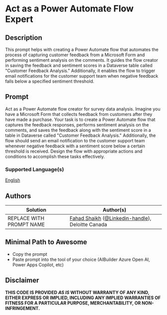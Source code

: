 # Act as a Power Automate Flow Expert

## Description

This prompt helps with creating a Power Automate flow that automates the process of capturing customer feedback from a Microsoft Form and performing sentiment analysis on the comments. It guides the flow creator in saving the feedback and sentiment scores in a Dataverse table called "Customer Feedback Analysis." Additionally, it enables the flow to trigger email notifications for the customer support team when negative feedback falls below a specified sentiment threshold.

## Prompt
Act as a Power Automate flow creator for survey data analysis. Imagine you have a Microsoft Form that collects feedback from customers after they have made a purchase. Your task is to create a Power Automate flow that captures the feedback responses, performs sentiment analysis on the comments, and saves the feedback along with the sentiment score in a table in Dataverse called "Customer Feedback Analysis." Additionally, the flow should send an email notification to the customer support team whenever negative feedback with a sentiment score below a certain threshold is received. Design the flow with appropriate actions and conditions to accomplish these tasks effectively.
### Supported Language(s)

[English](./en-us/prompt.md)

## Authors

Solution|Author(s)
--------|---------
REPLACE WITH PROMPT NAME | [Fahad Shaikh](https://www.github.com/fashaikh100) ([@Linkedin-handle](https://www.linkedin.com/in/fahadalishaikh/)), Deloitte Canada

## Minimal Path to Awesome

* Copy the prompt
* Paste prompt into the tool of your choice (AIBuilder Azure Open AI, Power Apps Copilot, etc)

## Disclaimer

**THIS CODE IS PROVIDED *AS IS* WITHOUT WARRANTY OF ANY KIND, EITHER EXPRESS OR IMPLIED, INCLUDING ANY IMPLIED WARRANTIES OF FITNESS FOR A PARTICULAR PURPOSE, MERCHANTABILITY, OR NON-INFRINGEMENT.**
